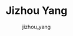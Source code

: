 ---
# this is autogenerated: do not edit
title: Jizhou Yang
author: jizhou_yang
layout: author-bio
jobtitle: Software Engineer Intern
bio: UCSF
type: alumn
excerpt: "Biographical summary for Jizhou Yang, Software Engineer Intern in the Keiser Lab at UCSF."
header:
  teaser: /assets/images/people/bio-yang.jpg
papers: 
---